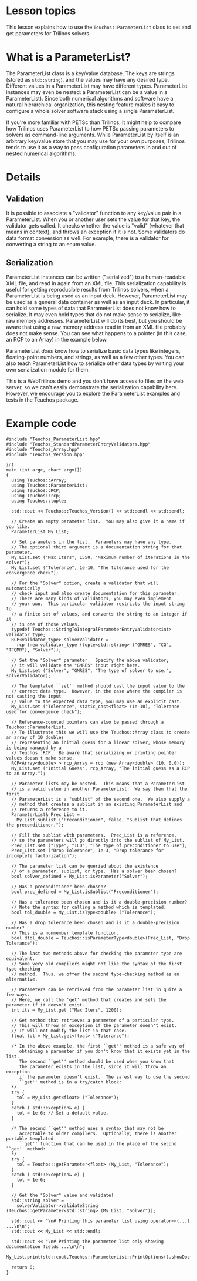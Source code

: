 # Lesson topics #

This lesson explains how to use the `Teuchos::ParameterList` class to set and get parameters for Trilinos solvers.

# What is a ParameterList? #

The ParameterList class is a key/value database.  The keys are strings (stored as `std::string`), and the values may have any desired type.  Different values in a ParameterList may have different types.  ParameterList instances may even be nested: a ParameterList can be a value in a ParameterList).  Since both numerical algorithms and software have a natural hierarchical organization, this nesting feature makes it easy to configure a whole solver software stack using a single ParameterList.

If you're more familiar with PETSc than Trilinos, it might help to compare how Trilinos uses ParameterList to how PETSc passing parameters to solvers as command-line arguments.  While ParameterList by itself is an arbitrary key/value store that you may use for your own purposes, Trilinos tends to use it as a way to pass configuration parameters in and out of nested numerical algorithms.

# Details #

## Validation ##

It is possible to associate a "validator" function to any key/value pair in a ParameterList.  When you or another user sets the value for that key, the validator gets called.  It checks whether the value is "valid" (whatever that means in context), and throws an exception if it is not.  Some validators do data format conversion as well.  For example, there is a validator for converting a string to an enum value.

## Serialization ##

ParameterList instances can be written ("serialized") to a human-readable XML file, and read in again from an XML file.  This serialization capability is useful for getting reproducible results from Trilinos solvers, when a ParameterList is being used as an input deck.  However, ParameterList may be used as a general data container as well as an input deck.  In particular, it can hold some types of data that ParameterList does not know how to serialize.  It may even hold types that do not make sense to serialize, like raw memory addresses.  ParameterList will do its best, but you should be aware that using a raw memory address read in from an XML file probably does not make sense.  You can see what happens to a pointer (in this case, an RCP to an Array) in the example below.

ParameterList _does_ know how to serialize basic data types like integers, floating-point numbers, and strings, as well as a few other types.  You can also teach ParameterList how to serialize other data types by writing your own serialization module for them.

This is a WebTrilinos demo and you don't have access to files on the web server, so we can't easily demonstrate the serialization capability here.  However, we encourage you to explore the ParameterList examples and tests in the Teuchos package.

# Example code #

```
#include "Teuchos_ParameterList.hpp"
#include "Teuchos_StandardParameterEntryValidators.hpp"
#include "Teuchos_Array.hpp"
#include "Teuchos_Version.hpp"

int 
main (int argc, char* argv[])
{
  using Teuchos::Array;
  using Teuchos::ParameterList;
  using Teuchos::RCP;
  using Teuchos::rcp;
  using Teuchos::tuple;

  std::cout << Teuchos::Teuchos_Version() << std::endl << std::endl;

  // Create an empty parameter list.  You may also give it a name if you like.
  ParameterList My_List;

  // Set parameters in the list.  Parameters may have any type.
  // The optional third argument is a documentation string for that parameter.
  My_List.set ("Max Iters", 1550, "Maximum number of iterations in the solver");
  My_List.set ("Tolerance", 1e-10, "The tolerance used for the convergence check");

  // For the "Solver" option, create a validator that will automatically
  // check input and also create documentation for this parameter.
  // There are many kinds of validators; you may even implement 
  // your own.  This particular validator restricts the input string to
  // a finite set of values, and converts the string to an integer if it
  // is one of those values.
  typedef Teuchos::StringToIntegralParameterEntryValidator<int> validator_type;
  RCP<validator_type> solverValidator =
    rcp (new validator_type (tuple<std::string> ("GMRES", "CG", "TFQMR"), "Solver"));
 
  // Set the "Solver" parameter.  Specify the above validator; 
  // it will validate the "GMRES" input right here.
  My_List.set ("Solver", "GMRES", "The type of solver to use.", solverValidator);

  // The templated ``set'' method should cast the input value to the
  // correct data type.  However, in the case where the compiler is not casting the input
  // value to the expected data type, you may use an explicit cast.
  My_List.set ("Tolerance", static_cast<float> (1e-10), "Tolerance used for convergence check");

  // Reference-counted pointers can also be passed through a Teuchos::ParameterList.
  // To illustrate this we will use the Teuchos::Array class to create an array of 10 doubles
  // representing an initial guess for a linear solver, whose memory is being managed by a
  // Teuchos::RCP.  Be aware that serializing or printing pointer values doesn't make sense.
  RCP<Array<double> > rcp_Array = rcp (new Array<double> (10, 0.0));
  My_List.set ("Initial Guess", rcp_Array, "The initial guess as a RCP to an Array.");

  // Parameter lists may be nested.  This means that a ParameterList 
  // is a valid value in another ParameterList.  We say then that the first
  // ParameterList is a "sublist" of the second one.  We also supply a 
  // method that creates a sublist in an existing ParameterList and 
  // returns a reference to it.
  ParameterList& Prec_List = 
    My_List.sublist ("Preconditioner", false, "Sublist that defines the preconditioner.");

  // Fill the sublist with parameters.  Prec_List is a reference,
  // so the parameters will go directly into the sublist of My_List.
  Prec_List.set ("Type", "ILU", "The type of preconditioner to use");
  Prec_List.set ("Drop Tolerance", 1e-3, "Drop tolerance for incomplete factorization");

  // The parameter list can be queried about the existence
  // of a parameter, sublist, or type.  Has a solver been chosen?
  bool solver_defined = My_List.isParameter("Solver");

  // Has a preconditioner been chosen?
  bool prec_defined = My_List.isSublist("Preconditioner");

  // Has a tolerance been chosen and is it a double-precision number?
  // Note the syntax for calling a method which is templated.
  bool tol_double = My_List.isType<double> ("Tolerance");

  // Has a drop tolerance been chosen and is it a double-precision number?
  // This is a nonmember template function. 
  bool dtol_double = Teuchos::isParameterType<double>(Prec_List, "Drop Tolerance");

  // The last two methods above for checking the parameter type are equivalent.
  // Some very old compilers might not like the syntax of the first type-checking
  // method.  Thus, we offer the second type-checking method as an alternative.
 
  // Parameters can be retrieved from the parameter list in quite a few ways.
  // Here, we call the 'get' method that creates and sets the parameter if it doesn't exist.
  int its = My_List.get ("Max Iters", 1200);

  // Get method that retrieves a parameter of a particular type.
  // This will throw an exception if the parameter doesn't exist.
  // It will not modify the list in that case.
  float tol = My_List.get<float> ("Tolerance");

  /* In the above example, the first ``get'' method is a safe way of
     obtaining a parameter if you don't know that it exists yet in the list.
     The second ``get'' method should be used when you know that 
     the parameter exists in the list, since it will throw an exception 
     if the parameter doesn't exist.  The safest way to use the second 
     ``get'' method is in a try/catch block:
  */
  try {
    tol = My_List.get<float> ("Tolerance");
  }
  catch ( std::exception& e) {
    tol = 1e-6; // Set a default value.
  }

  /* The second ``get'' method uses a syntax that may not be
     acceptable to older compilers.  Optionally, there is another portable templated
     ``get'' function that can be used in the place of the second ``get'' method:
  */
  try {
    tol = Teuchos::getParameter<float> (My_List, "Tolerance");
  }
  catch ( std::exception& e) {
    tol = 1e-6;
  }

  // Get the "Solver" value and validate!
  std::string solver = 
    solverValidator->validateString (Teuchos::getParameter<std::string> (My_List, "Solver"));

  std::cout << "\n# Printing this parameter list using operator<<(...) ...\n\n";
  std::cout << My_List << std::endl;

  std::cout << "\n# Printing the parameter list only showing documentation fields ...\n\n";
  My_List.print(std::cout,Teuchos::ParameterList::PrintOptions().showDoc(true).indent(2).showTypes(true));

  return 0;
}

```